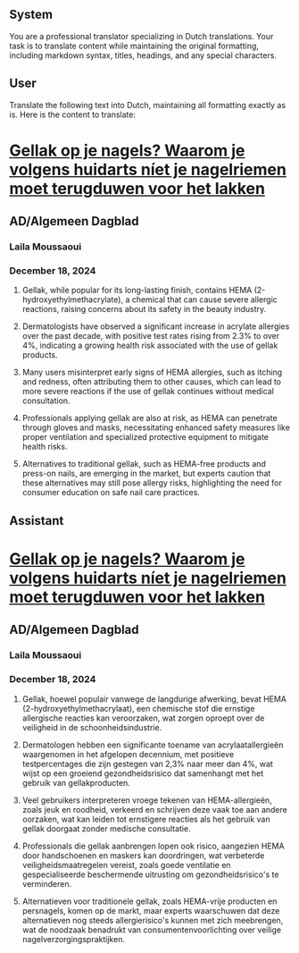 ## System

You are a professional translator specializing in Dutch translations. 
Your task is to translate content while maintaining the original formatting, including markdown syntax, 
titles, headings, and any special characters.

## User

Translate the following text into Dutch, maintaining all formatting exactly as is.
Here is the content to translate:
# [Gellak op je nagels? Waarom je volgens huidarts níet je nagelriemen moet terugduwen voor het lakken](https://advance.lexis.com/api/document?collection=news&id=urn:contentItem:6DNX-7FD3-RRW5-N29N-00000-00&context=1519360)
## AD/Algemeen Dagblad
### Laila Moussaoui
### December 18, 2024

1. Gellak, while popular for its long-lasting finish, contains HEMA (2-hydroxyethylmethacrylate), a chemical that can cause severe allergic reactions, raising concerns about its safety in the beauty industry.

2. Dermatologists have observed a significant increase in acrylate allergies over the past decade, with positive test rates rising from 2.3% to over 4%, indicating a growing health risk associated with the use of gellak products.

3. Many users misinterpret early signs of HEMA allergies, such as itching and redness, often attributing them to other causes, which can lead to more severe reactions if the use of gellak continues without medical consultation.

4. Professionals applying gellak are also at risk, as HEMA can penetrate through gloves and masks, necessitating enhanced safety measures like proper ventilation and specialized protective equipment to mitigate health risks.

5. Alternatives to traditional gellak, such as HEMA-free products and press-on nails, are emerging in the market, but experts caution that these alternatives may still pose allergy risks, highlighting the need for consumer education on safe nail care practices.

## Assistant

# [Gellak op je nagels? Waarom je volgens huidarts níet je nagelriemen moet terugduwen voor het lakken](https://advance.lexis.com/api/document?collection=news&id=urn:contentItem:6DNX-7FD3-RRW5-N29N-00000-00&context=1519360)
## AD/Algemeen Dagblad
### Laila Moussaoui
### December 18, 2024

1. Gellak, hoewel populair vanwege de langdurige afwerking, bevat HEMA (2-hydroxyethylmethacrylaat), een chemische stof die ernstige allergische reacties kan veroorzaken, wat zorgen oproept over de veiligheid in de schoonheidsindustrie.

2. Dermatologen hebben een significante toename van acrylaatallergieën waargenomen in het afgelopen decennium, met positieve testpercentages die zijn gestegen van 2,3% naar meer dan 4%, wat wijst op een groeiend gezondheidsrisico dat samenhangt met het gebruik van gellakproducten.

3. Veel gebruikers interpreteren vroege tekenen van HEMA-allergieën, zoals jeuk en roodheid, verkeerd en schrijven deze vaak toe aan andere oorzaken, wat kan leiden tot ernstigere reacties als het gebruik van gellak doorgaat zonder medische consultatie.

4. Professionals die gellak aanbrengen lopen ook risico, aangezien HEMA door handschoenen en maskers kan doordringen, wat verbeterde veiligheidsmaatregelen vereist, zoals goede ventilatie en gespecialiseerde beschermende uitrusting om gezondheidsrisico's te verminderen.

5. Alternatieven voor traditionele gellak, zoals HEMA-vrije producten en persnagels, komen op de markt, maar experts waarschuwen dat deze alternatieven nog steeds allergierisico's kunnen met zich meebrengen, wat de noodzaak benadrukt van consumentenvoorlichting over veilige nagelverzorgingspraktijken.

